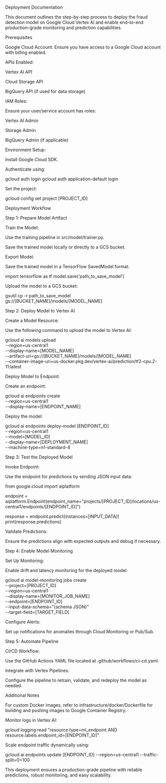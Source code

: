 Deployment Documentation

This document outlines the step-by-step process to deploy the fraud detection model on Google Cloud Vertex AI and enable end-to-end production-grade monitoring and prediction capabilities.

Prerequisites

Google Cloud Account: Ensure you have access to a Google Cloud account with billing enabled.

APIs Enabled:

Vertex AI API

Cloud Storage API

BigQuery API (if used for data storage)

IAM Roles:

Ensure your user/service account has roles:

Vertex AI Admin

Storage Admin

BigQuery Admin (if applicable)

Environment Setup:

Install Google Cloud SDK.

Authenticate using:

gcloud auth login
gcloud auth application-default login

Set the project:

gcloud config set project [PROJECT_ID]

Deployment Workflow

Step 1: Prepare Model Artifact

Train the Model:

Use the training pipeline in src/model/trainer.py.

Save the trained model locally or directly to a GCS bucket.

Export Model:

Save the trained model in a TensorFlow SavedModel format.

import tensorflow as tf
model.save('path_to_save_model')

Upload the model to a GCS bucket:

gsutil cp -r path_to_save_model gs://[BUCKET_NAME]/models/[MODEL_NAME]

Step 2: Deploy Model to Vertex AI

Create a Model Resource:

Use the following command to upload the model to Vertex AI:

gcloud ai models upload \
  --region=us-central1 \
  --display-name=[MODEL_NAME] \
  --artifact-uri=gs://[BUCKET_NAME]/models/[MODEL_NAME] \
  --container-image-uri=us-docker.pkg.dev/vertex-ai/prediction/tf2-cpu.2-11:latest

Deploy Model to Endpoint:

Create an endpoint:

gcloud ai endpoints create \
  --region=us-central1 \
  --display-name=[ENDPOINT_NAME]

Deploy the model:

gcloud ai endpoints deploy-model [ENDPOINT_ID] \
  --region=us-central1 \
  --model=[MODEL_ID] \
  --display-name=[DEPLOYMENT_NAME] \
  --machine-type=n1-standard-4

Step 3: Test the Deployed Model

Invoke Endpoint:

Use the endpoint for predictions by sending JSON input data:

from google.cloud import aiplatform

endpoint = aiplatform.Endpoint(endpoint_name="projects/[PROJECT_ID]/locations/us-central1/endpoints/[ENDPOINT_ID]")

response = endpoint.predict(instances=[INPUT_DATA])
print(response.predictions)

Validate Predictions:

Ensure the predictions align with expected outputs and debug if necessary.

Step 4: Enable Model Monitoring

Set Up Monitoring:

Enable drift and latency monitoring for the deployed model:

gcloud ai model-monitoring jobs create \
  --project=[PROJECT_ID] \
  --region=us-central1 \
  --display-name=[MONITOR_JOB_NAME] \
  --endpoint=[ENDPOINT_ID] \
  --input-data-schema="{schema JSON}" \
  --target-field=[TARGET_FIELD]

Configure Alerts:

Set up notifications for anomalies through Cloud Monitoring or Pub/Sub.

Step 5: Automate Pipeline

CI/CD Workflow:

Use the GitHub Actions YAML file located at .github/workflows/ci-cd.yaml.

Integrate with Vertex Pipelines:

Configure the pipeline to retrain, validate, and redeploy the model as needed.

Additional Notes

For custom Docker images, refer to infrastructure/docker/Dockerfile for building and pushing images to Google Container Registry.

Monitor logs in Vertex AI:

gcloud logging read "resource.type=ml_endpoint AND resource.labels.endpoint_id=[ENDPOINT_ID]"

Scale endpoint traffic dynamically using:

gcloud ai endpoints update [ENDPOINT_ID] --region=us-central1 --traffic-split=0=100

This deployment ensures a production-grade pipeline with reliable predictions, robust monitoring, and easy scalability.